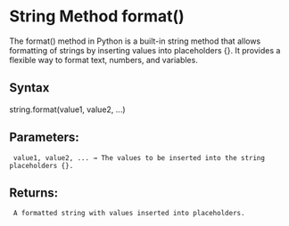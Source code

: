 # String Method format()

The format() method in Python is a built-in string method that allows formatting of strings by inserting values into placeholders {}. It provides a flexible way to format text, numbers, and variables.

## Syntax

string.format(value1, value2, ...)


## Parameters:
     value1, value2, ... → The values to be inserted into the string placeholders {}.


## Returns:
     A formatted string with values inserted into placeholders.